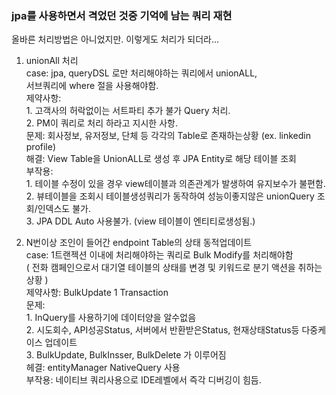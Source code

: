 
### **jpa를 사용하면서 격었던 것중 기억에 남는 쿼리 재현**  
올바른 처리방법은 아니었지만. 이렇게도 처리가 되더라...  

1. unionAll 처리  
    case: jpa, queryDSL 로만 처리해야하는 쿼리에서 unionALL,  
        서브쿼리에 where 절을 사용해야함.  
    제약사항:    
        1. 고객사의 허락없이는 서트파티 추가 불가 Query 처리.    
        2. PM이 쿼리로 처리 하라고 지시한 사항.  
    문제: 회사정보, 유저정보, 단체 등 각각의 Table로 존재하는상황 (ex. linkedin profile)   
    해결: View Table을 UnionALL로 생성 후 JPA Entity로 해당 테이블 조회   
    부작용:    
        1. 테이블 수정이 있을 경우 view테이블과 의존관계가 발생하여 유지보수가 불편함.   
        2. 뷰테이블을 조회시 테이블생성쿼리가 동작하여 성능이좋지않은 unionQuery 조회/인덱스도 불가.    
        3. JPA DDL Auto 사용불가. (view 테이블이 엔티티로생성됨.)

2.  N번이상 조인이 들어간 endpoint Table의 상태 동적업데이트  
    case: 1트랜젝션 이내에 처리해야하는 쿼리로 Bulk Modify를 처리해야함   
         ( 전화 캠페인으로서 대기열 테이블의 상태를 변경 및 키워드로 분기 액션을 취하는상황 )  
    제약사항: BulkUpdate 1 Transaction    
    문제:   
         1. InQuery를 사용하기에 데이터양을 알수없음       
         2. 시도회수, API성공Status, 서버에서 반환받은Status, 현재상태Status등 다중케이스 업데이트      
         3. BulkUpdate, BulkInsser, BulkDelete 가 이루어짐  
    헤결: entityManager NativeQuery 사용   
    부작용: 네이티브 쿼리사용으로 IDE레벨에서 즉각 디버깅이 힘듬.   
